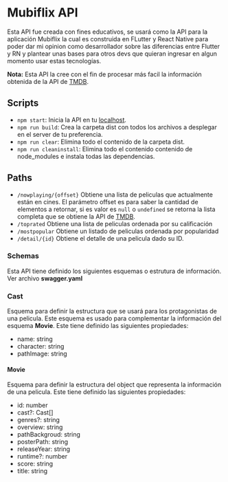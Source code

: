 # Mubiflix API

Esta API fue creada con fines educativos, se usará como la API para la aplicación Mubiflix la cual es construida en FLutter y React Native para poder dar mi opinion como desarrollador sobre las diferencias entre Flutter y RN y plantear unas bases para otros devs que quieran ingresar en algun momento usar estas tecnologías.

**Nota:** Esta API la cree con el fin de procesar más facil la información obtenida de la API de [TMDB](https://www.themoviedb.org/).

## Scripts

- `npm start`: Inicia la API en tu [localhost](http:localhost:3000/).
- `npm run build`: Crea la carpeta dist con todos los archivos a desplegar en el server de tu preferencia.
- `npm run clear`: Elimina todo el contenido de la carpeta dist.
- `npm run cleaninstall`: Elimina todo el contenido contenido de node_modules e instala todas las dependencias.

## Paths

- `/nowplaying/{offset}`
Obtiene una lista de peliculas que actualmente están en cines. El parámetro offset es para saber la cantidad de elementos a retornar, si es valor es ```null``` o ```undefined``` se retorna la lista completa que se obtiene la API de [TMDB](https://www.themoviedb.org/). 
- `/toprated`
Obtiene una lista de peliculas ordenada por su calificación
- `/mostpopular`
Obtiene un listado de peliculas ordenada por popularidad
- `/detail/{id}`
Obtiene el detalle de una pelicula dado su ID.

### Schemas

Esta API tiene definido los siguientes esquemas o estrutura de información. Ver archivo **swagger.yaml**

### Cast
Esquema para definir la estructura que se usará para los protagonistas de una pelicula. Este esquema es usado para complementar la información del esquema **Movie**. Este tiene definido las siguientes propiedades:
- name: string
- character: string
- pathImage: string


#### Movie
Esquema para definir la estructura del object que representa la información de una pelicula. Este tiene definido las siguientes propiedades:
- id: number
- cast?: Cast[]
- genres?: string
- overview: string
- pathBackgroud: string
- posterPath: string
- releaseYear: string
- runtime?: number
- score: string
- title: string



